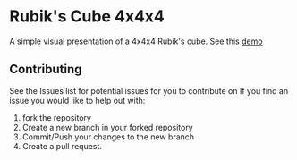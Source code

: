 # Rubik's Cube 4x4x4

A simple visual presentation of a 4x4x4 Rubik's cube. See this [demo](https://codepen.io/Hampus-Selld-n/pen/eYbzpLj)

## Contributing

See the Issues list for potential issues for you to contribute on
If you find an issue you would like to help out with:

1. fork the repository
2. Create a new branch in your forked repository
3. Commit/Push your changes to the new branch
4. Create a pull request.

